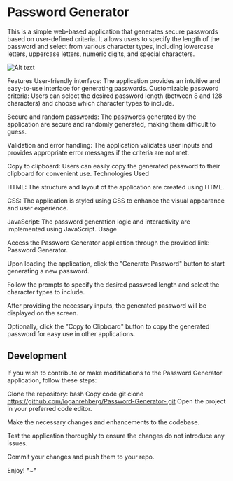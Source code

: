 # Password Generator
This is a simple web-based application that generates secure passwords based on user-defined criteria. It allows users to specify the length of the password and select from various character types, including lowercase letters, uppercase letters, numeric digits, and special characters.


![Alt text](C:\Users\fuzzy\bootcamp\classwork\NU-VIRT-FSF-PT-05-2023-U-LOLC\03-JavaScript\02-Challenge\Develop\assets\image "<Screenshot of the >")


Features
User-friendly interface: The application provides an intuitive and easy-to-use interface for generating passwords.
Customizable password criteria: Users can select the desired password length (between 8 and 128 characters) and choose which character types to include.

Secure and random passwords: The passwords generated by the application are secure and randomly generated, making them difficult to guess.

Validation and error handling: The application validates user inputs and provides appropriate error messages if the criteria are not met.

Copy to clipboard: Users can easily copy the generated password to their clipboard for convenient use.
Technologies Used

HTML: The structure and layout of the application are created using HTML.

CSS: The application is styled using CSS to enhance the visual appearance and user experience.

JavaScript: The password generation logic and interactivity are implemented using JavaScript.
Usage

Access the Password Generator application through the provided link: Password Generator.

Upon loading the application, click the "Generate Password" button to start generating a new password.

Follow the prompts to specify the desired password length and select the character types to include.

After providing the necessary inputs, the generated password will be displayed on the screen.

Optionally, click the "Copy to Clipboard" button to copy the generated password for easy use in other applications.

## Development
If you wish to contribute or make modifications to the Password Generator application, follow these steps:

Clone the repository:
bash
Copy code
git clone https://github.com/loganrehberg/Password-Generator-.git
Open the project in your preferred code editor.

Make the necessary changes and enhancements to the codebase.

Test the application thoroughly to ensure the changes do not introduce any issues.

Commit your changes and push them to your repo.

Enjoy! ^~^
